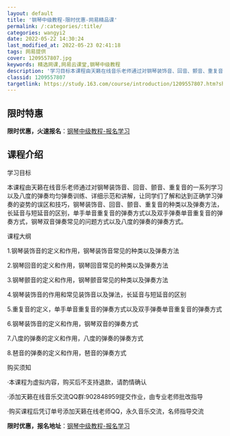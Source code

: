 ```yaml
---
layout: default
title: '钢琴中级教程-限时优惠-网易精品课'
permalink: /:categories/:title/
categories: wangyi2
date: 2022-05-22 14:30:24
last_modified_at: 2022-05-23 02:41:18
tags: 网易提供
cover: 1209557807.jpg
keywords: 精选网课,网易云课堂,钢琴中级教程
description: '学习目标本课程由天籁在线音乐老师通过对钢琴装饰音、回音、颤音、重复音的一系列学习以及八度的弹奏均匀弹奏训练、详细示范和讲'
classid: 1209557807
targetlink: https://study.163.com/course/introduction/1209557807.htm?share=1&shareId=1025206652&utm_campaign=share&utm_medium=iphoneShare&utm_source=&utm_u=1025206652
---
```


## 限时特惠

**限时优惠，火速报名**：[钢琴中级教程-报名学习](https://study.163.com/course/introduction/1209557807.htm?share=1&shareId=1025206652&utm_campaign=share&utm_medium=iphoneShare&utm_source=&utm_u=1025206652)

## 课程介绍

学习目标

本课程由天籁在线音乐老师通过对钢琴装饰音、回音、颤音、重复音的一系列学习以及八度的弹奏均匀弹奏训练、详细示范和讲解，让同学们了解和达到正确学习弹奏的姿势的误区和技巧，钢琴装饰音、回音、颤音、重复音的种类以及弹奏方法，长延音与短延音的区别，单手单音重复音的弹奏方式以及双手弹奏单音重复音的弹奏方式，钢琴双音弹奏常见的问题方式以及八度的弹奏的弹奏方式。



课程大纲

1.钢琴装饰音的定义和作用，钢琴装饰音常见的种类以及弹奏方法

2.钢琴回音的定义和作用，钢琴回音常见的种类以及弹奏方法

3.钢琴颤音的定义和作用，钢琴颤音常见的种类以及弹奏方法

4.钢琴装饰音的作用和常见装饰音以及弹法，长延音与短延音的区别

5.重复音的定义，单手单音重复音的弹奏方式以及双手弹奏单音重复音的弹奏方式

6.钢琴装饰音的定义和作用，钢琴双音的弹奏方式

7.八度的弹奏的定义和作用，八度的弹奏的弹奏方式

8.琶音的弹奏的定义和作用，琶音的弹奏方式



购买须知

·本课程为虚拟内容，购买后不支持退款，请酌情确认

·添加天籁在线音乐交流QQ群:902848959提交作业，由专业老师批改指导

·购买课程后凭订单号添加天籁在线老师QQ，永久音乐交流，名师指导交流

**限时优惠，报名地址**：[钢琴中级教程-报名学习](https://study.163.com/course/introduction/1209557807.htm?share=1&shareId=1025206652&utm_campaign=share&utm_medium=iphoneShare&utm_source=&utm_u=1025206652)

